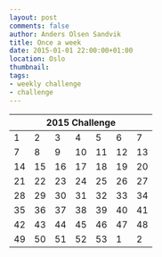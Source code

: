 ```yaml
---
layout: post
comments: false
author: Anders Olsen Sandvik
title: Once a week
date: 2015-01-01 22:00:00+01:00
location: Oslo
thumbnail:
tags:
- weekly challenge
- challenge
---
```


<table>
    <thead>
        <tr>
            <th colspan="7">
                2015 Challenge
            </th>
        </tr>
    </thead>
    <tbody>
        <tr>
            <td class="success">1</td>
            <td class="success">2</td>
            <td class="success">3</td>
            <td class="success">4</td>
            <td class="success">5</td>
            <td class="success">6</td>
            <td>7</td>
        </tr>
        <tr>
            <td class="success">7</td>
            <td class="success">8</td>
            <td class="success">9</td>
            <td class="success">10</td>
            <td class="success">11</td>
            <td>12</td>
            <td>13</td>
        </tr>
        <tr>
            <td>14</td>
            <td>15</td>
            <td>16</td>
            <td>17</td>
            <td>18</td>
            <td>19</td>
            <td>20</td>
        </tr>
        <tr>
            <td>21</td>
            <td>22</td>
            <td>23</td>
            <td>24</td>
            <td>25</td>
            <td>26</td>
            <td>27</td>
        </tr>
        <tr>
            <td>28</td>
            <td>29</td>
            <td>30</td>
            <td>31</td>
            <td>32</td>
            <td>33</td>
            <td>34</td>
        </tr>
        <tr>
            <td>35</td>
            <td>36</td>
            <td>37</td>
            <td>38</td>
            <td>39</td>
            <td>40</td>
            <td>41</td>
        </tr>
        <tr>
            <td>42</td>
            <td>43</td>
            <td>44</td>
            <td>45</td>
            <td>46</td>
            <td>47</td>
            <td>48</td>
        </tr>
        <tr>
            <td>49</td>
            <td>50</td>
            <td>51</td>
            <td>52</td>
            <td>53</td>
            <td class="off">1</td>
            <td class="off">2</td>
        </tr>
    </tbody>
</table>
